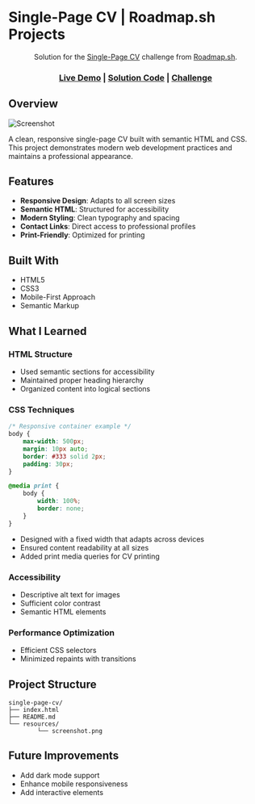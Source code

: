 # Single-Page CV | Roadmap.sh Projects

<div align="center">
    Solution for the <a href="https://roadmap.sh/projects/single-page-cv" target="_blank">Single-Page CV</a> challenge from <a href="https://roadmap.sh/" target="_blank">Roadmap.sh</a>.
</div>

<div align="center">
    <h3>
        <a href="https://roadmapsh-single-page-cv.netlify.app/" target="_blank">Live Demo</a>
        <span> | </span>
        <a href="https://github.com/77Kromo/roadmap.sh/tree/main/Frontend-Projects/single-page-cv" target="_blank">Solution Code</a>
        <span> | </span>
        <a href="https://devchallenges.io/challenge/minimal-blog-card" target="_blank">Challenge</a>
    </h3>
</div>

## Overview

![Screenshot][def2]

A clean, responsive single-page CV built with semantic HTML and CSS. This project demonstrates modern web development practices and maintains a professional appearance.

## Features

- **Responsive Design**: Adapts to all screen sizes
- **Semantic HTML**: Structured for accessibility
- **Modern Styling**: Clean typography and spacing
- **Contact Links**: Direct access to professional profiles
- **Print-Friendly**: Optimized for printing

## Built With

- HTML5
- CSS3
- Mobile-First Approach
- Semantic Markup

## What I Learned

### HTML Structure

- Used semantic sections for accessibility
- Maintained proper heading hierarchy
- Organized content into logical sections

### CSS Techniques

```css
/* Responsive container example */
body {
    max-width: 500px;
    margin: 10px auto;
    border: #333 solid 2px;
    padding: 30px;
}

@media print {
    body {
        width: 100%;
        border: none;
    }
}
```

- Designed with a fixed width that adapts across devices
- Ensured content readability at all sizes
- Added print media queries for CV printing

### Accessibility

- Descriptive alt text for images
- Sufficient color contrast
- Semantic HTML elements

### Performance Optimization

- Efficient CSS selectors
- Minimized repaints with transitions

## Project Structure

```
single-page-cv/
├── index.html
├── README.md
└── resources/
        └── screenshot.png
```

## Future Improvements

- Add dark mode support
- Enhance mobile responsiveness
- Add interactive elements

[def]: https://roadmap.sh/frontend/projects  
[def2]: resources/screenshot.png
